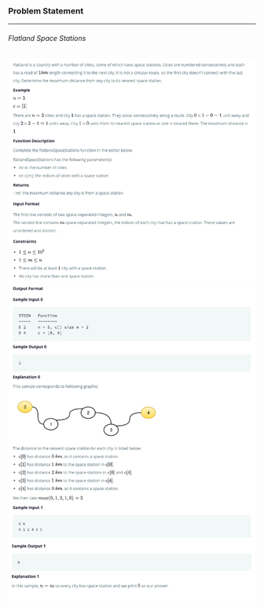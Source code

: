 ### Problem Statement

---

###### Flatland Space Stations

![](./que1.png)
![](./que2.png)
![](./que3.png)
